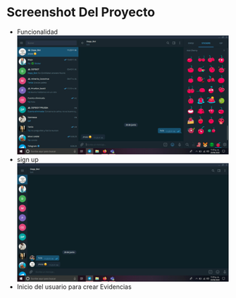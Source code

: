 # Screenshot Del Proyecto
- Funcionalidad
![](Docs/1.JPEG)
- sign up
![](Docs/2.JPEG)
- Inicio del usuario para crear Evidencias
